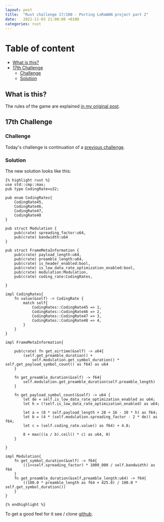 ```yaml
---
layout: post
title:  "Rust challenge 17/100 - Porting LoRaWAN project part 2"
date:   2021-11-03 21:00:00 +0100
categories: rust
---
```


#  Table of content
<!-- MarkdownTOC autolink="true" -->

- [What is this?](#what-is-this)
- [17th Challenge](#17th-challenge)
	- [Challenge](#challenge)
	- [Solution](#solution)

<!-- /MarkdownTOC -->

## What is this?

The rules of the game are explained [in my original post](https://maebli.github.io/rust/2021/10/18/100rust.html). 

## 17th Challenge
### Challenge

Today's challenge is continuation of a [previous challenge](https://maebli.github.io/rust/2021/10/31/100rust-12.html).


### Solution

The new solution looks like this:


	{% highlight rust %}
	use std::cmp::max;
	pub type CodingRate=u32;

	pub enum CodingRates{
	    CodingRate45,
	    CodingRate46,
	    CodingRate47,
	    CodingRate48
	}

	pub struct Modulation {
	    pub(crate) spreading_factor:u64,
	    pub(crate) bandwidth:u64
	}

	pub struct FrameMetaInformation {
	    pub(crate) payload_length:u64,
	    pub(crate) preamble_length:u64,
	    pub(crate) is_header_enabled:bool,
	    pub(crate) is_low_data_rate_optimization_enabled:bool,
	    pub(crate) modulation:Modulation,
	    pub(crate) coding_rate:CodingRates,

	}

	impl CodingRates{
	    fn value(&self) -> CodingRate {
	        match self{
	            CodingRates::CodingRate45 => 1,
	            CodingRates::CodingRate46 => 2,
	            CodingRates::CodingRate47 => 3,
	            CodingRates::CodingRate48 => 4,
	        }
	    }
	}

	impl FrameMetaInformation{

	    pub(crate) fn get_airtime(&self) -> u64{
	        (self.get_preamble_duration() +
	            self.modulation.get_symbol_duration() * self.get_payload_symbol_count() as f64) as u64
	    }

	    fn get_preamble_duration(&self) -> f64{
	        self.modulation.get_preamble_duration(self.preamble_length)
	    }

	    fn get_payload_symbol_count(&self) -> u64 {
	        let de = self.is_low_data_rate_optimization_enabled as u64;
	        let h = (!self.is_low_data_rate_optimization_enabled) as u64;

	        let a = (8 * self.payload_length + 28 + 16 - 20 * h) as f64;
	        let b = (4 * (self.modulation.spreading_factor - 2 * de)) as f64;
	        let c = (self.coding_rate.value() as f64) + 4.0;

	        8 + max(((a / b).ceil() * c) as u64, 0)
	    }

	}

	impl Modulation{
	    fn get_symbol_duration(&self) -> f64{
	        ((1<<self.spreading_factor) * 1000_000 / self.bandwidth) as f64
	    }
	    fn get_preamble_duration(&self,preamble_length:u64) -> f64{
	        ((100.0 * preamble_length as f64 + 425.0) / 100.0 * self.get_symbol_duration())
	    }
	}

	{% endhighlight %}

To get a good feel for it see / clone [github](https://github.com/maebli/100rustsnippets/tree/master/lorawan-project-structure-2).
